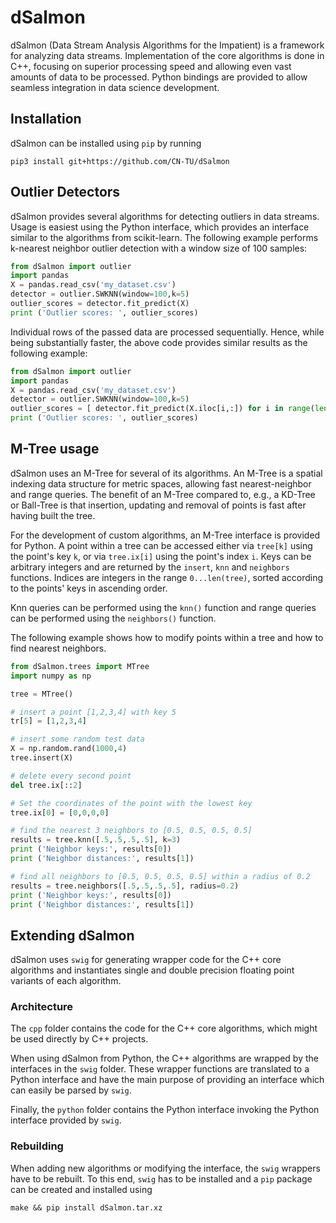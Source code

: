# dSalmon
dSalmon (Data Stream Analysis Algorithms for the Impatient) is a framework for analyzing data streams. Implementation of the core algorithms is done in C++, focusing on superior processing speed and allowing even vast amounts of data to be processed. Python bindings are provided to allow seamless integration in data science development.

## Installation
dSalmon can be installed using `pip` by running
```
pip3 install git+https://github.com/CN-TU/dSalmon
```

## Outlier Detectors
dSalmon provides several algorithms for detecting outliers in data streams. Usage is easiest using the Python interface, which provides an interface similar to the algorithms from scikit-learn. The following example performs k-nearest neighbor outlier detection with a window size of 100 samples:
```python
from dSalmon import outlier
import pandas
X = pandas.read_csv('my_dataset.csv')
detector = outlier.SWKNN(window=100,k=5)
outlier_scores = detector.fit_predict(X)
print ('Outlier scores: ', outlier_scores)
```
Individual rows of the passed data are processed sequentially. Hence, while being substantially faster, the above code provides similar results as the following example:
```python
from dSalmon import outlier
import pandas
X = pandas.read_csv('my_dataset.csv')
detector = outlier.SWKNN(window=100,k=5)
outlier_scores = [ detector.fit_predict(X.iloc[i,:]) for i in range(len(X)) ]
print ('Outlier scores: ', outlier_scores)
```

## M-Tree usage
dSalmon uses an M-Tree for several of its algorithms. An M-Tree is a spatial indexing data structure for metric spaces, allowing fast nearest-neighbor and range queries. The benefit of an M-Tree compared to, e.g., a KD-Tree or Ball-Tree is that insertion, updating and removal of points is fast after having built the tree.

For the development of custom algorithms, an M-Tree interface is provided for Python.
A point within a tree can be accessed either via `tree[k]` using the point's key `k`, or via `tree.ix[i]` using the point's index `i`. Keys can be arbitrary integers and are returned by the `insert`, `knn` and
`neighbors` functions. Indices are integers in the range `0...len(tree)`, sorted according to the points' keys in ascending order.

Knn queries can be performed using the `knn()` function and range queries can be performed using the `neighbors()` function.

The following example shows how to modify points within a tree and how to find nearest neighbors.
```python
from dSalmon.trees import MTree
import numpy as np

tree = MTree()

# insert a point [1,2,3,4] with key 5
tr[5] = [1,2,3,4]

# insert some random test data
X = np.random.rand(1000,4)
tree.insert(X)

# delete every second point
del tree.ix[::2]

# Set the coordinates of the point with the lowest key
tree.ix[0] = [0,0,0,0]

# find the nearest 3 neighbors to [0.5, 0.5, 0.5, 0.5]
results = tree.knn([.5,.5,.5,.5], k=3)
print ('Neighbor keys:', results[0])
print ('Neighbor distances:', results[1])

# find all neighbors to [0.5, 0.5, 0.5, 0.5] within a radius of 0.2
results = tree.neighbors([.5,.5,.5,.5], radius=0.2)
print ('Neighbor keys:', results[0])
print ('Neighbor distances:', results[1])
```


## Extending dSalmon
dSalmon uses `swig` for generating wrapper code for the C++ core algorithms and instantiates single and double precision floating point variants of each algorithm.

### Architecture
The `cpp` folder contains the code for the C++ core algorithms, which might be used directly by C++ projects.

When using dSalmon from Python, the C++ algorithms are wrapped by the interfaces in the `swig` folder. These wrapper functions are translated to a Python interface and have the main purpose of providing an interface which can easily be parsed by `swig`.

Finally, the `python` folder contains the Python interface invoking the Python interface provided by `swig`.

### Rebuilding
When adding new algorithms or modifying the interface, the `swig` wrappers have to be rebuilt. To this end, `swig` has to be installed and a `pip` package can be created and installed  using
```
make && pip install dSalmon.tar.xz
```
